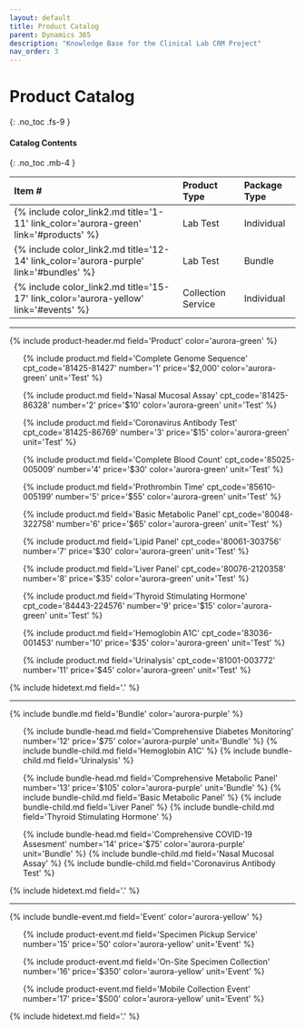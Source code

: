 ```yaml
---
layout: default
title: Product Catalog
parent: Dynamics 365
description: "Knowledge Base for the Clinical Lab CRM Project"
nav_order: 3
---
```


# Product Catalog
{: .no_toc .fs-9 }

#### Catalog Contents
{: .no_toc .mb-4 }

| Item #  | Product Type | Package Type |
|:-|:-|:-|
| {% include color_link2.md title='1-11' link_color='aurora-green' link='#products' %} | Lab Test | Individual |
| {% include color_link2.md title='12-14' link_color='aurora-purple' link='#bundles' %} | Lab Test | Bundle |
| {% include color_link2.md title='15-17' link_color='aurora-yellow' link='#events' %} | Collection Service | Individual |

---

{% include product-header.md field='Product' color='aurora-green' %}

<ul id='products'>
{% include product.md field='Complete Genome Sequence' cpt_code='81425-81427' number='1' price='$2,000' color='aurora-green' unit='Test' %}
</ul>

<ul>
{% include product.md field='Nasal Mucosal Assay' cpt_code='81425-86328' number='2' price='$10' color='aurora-green' unit='Test' %}
</ul>

<ul>
{% include product.md field='Coronavirus Antibody Test' cpt_code='81425-86769' number='3' price='$15' color='aurora-green' unit='Test' %}
</ul>

<ul>
{% include product.md field='Complete Blood Count' cpt_code='85025-005009' number='4' price='$30' color='aurora-green' unit='Test' %}
</ul>

<ul>
{% include product.md field='Prothrombin Time' cpt_code='85610-005199' number='5' price='$55' color='aurora-green' unit='Test' %}
</ul>

<ul>
{% include product.md field='Basic Metabolic Panel' cpt_code='80048-322758' number='6' price='$65' color='aurora-green' unit='Test' %}
</ul>

<ul>
{% include product.md field='Lipid Panel' cpt_code='80061-303756' number='7' price='$30' color='aurora-green' unit='Test' %}
</ul>

<ul>
{% include product.md field='Liver Panel' cpt_code='80076-2120358' number='8' price='$35' color='aurora-green' unit='Test' %}
</ul>

<ul>
{% include product.md field='Thyroid Stimulating Hormone' cpt_code='84443-224576' number='9' price='$15' color='aurora-green' unit='Test' %}
</ul>

<ul>
{% include product.md field='Hemoglobin A1C' cpt_code='83036-001453' number='10' price='$35' color='aurora-green' unit='Test' %}
</ul>

<ul>
{% include product.md field='Urinalysis' cpt_code='81001-003772' number='11' price='$45' color='aurora-green' unit='Test' %}
</ul>

{% include hidetext.md field='.' %}

---

{% include bundle.md field='Bundle' color='aurora-purple' %}
<ul id='bundles' class="bundles">
{% include bundle-head.md field='Comprehensive Diabetes Monitoring' number='12' price='$75' color='aurora-purple' unit='Bundle' %}
{% include bundle-child.md field='Hemoglobin A1C' %}
{% include bundle-child.md field='Urinalysis' %}
</tbody></table></li>
</ul>

<ul class="bundles">
{% include bundle-head.md field='Comprehensive Metabolic Panel' number='13' price='$105' color='aurora-purple' unit='Bundle' %}
{% include bundle-child.md field='Basic Metabolic Panel' %}
{% include bundle-child.md field='Liver Panel' %}
{% include bundle-child.md field='Thyroid Stimulating Hormone' %}
</tbody></table></li>
</ul>

<ul class="bundles">
{% include bundle-head.md field='Comprehensive COVID-19 Assesment' number='14' price='$75' color='aurora-purple' unit='Bundle' %}
{% include bundle-child.md field='Nasal Mucosal Assay' %}
{% include bundle-child.md field='Coronavirus Antibody Test' %}
</tbody></table></li>
</ul>

{% include hidetext.md field='.' %}

---

{% include bundle-event.md field='Event' color='aurora-yellow' %}

<ul id='events'>
{% include product-event.md field='Specimen Pickup Service' number='15' price='50' color='aurora-yellow' unit='Event' %}
</ul>

<ul>
{% include product-event.md field='On-Site Specimen Collection' number='16' price='$350' color='aurora-yellow' unit='Event' %}
</ul>

<ul>
{% include product-event.md field='Mobile Collection Event' number='17' price='$500' color='aurora-yellow' unit='Event' %}
</ul>

{% include hidetext.md field='.' %}
